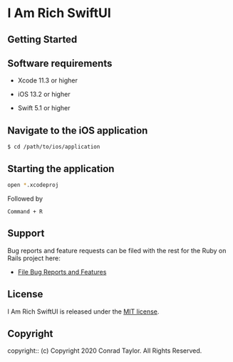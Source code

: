 # I Am Rich SwiftUI

<Project Description>

## Getting Started

## Software requirements

- Xcode 11.3 or higher

- iOS 13.2 or higher

- Swift 5.1 or higher

## Navigate to the iOS application

```
$ cd /path/to/ios/application
```

## Starting the application

```zsh
open *.xcodeproj
```

Followed by

```text
Command + R
```

## Support

Bug reports and feature requests can be filed with the rest for the Ruby on Rails project here:

- [File Bug Reports and Features](https://github.com/conradwt/i-am-rich-swiftui/issues)

## License

I Am Rich SwiftUI is released under the [MIT license](https://mit-license.org).

## Copyright

copyright:: (c) Copyright 2020 Conrad Taylor. All Rights Reserved.
